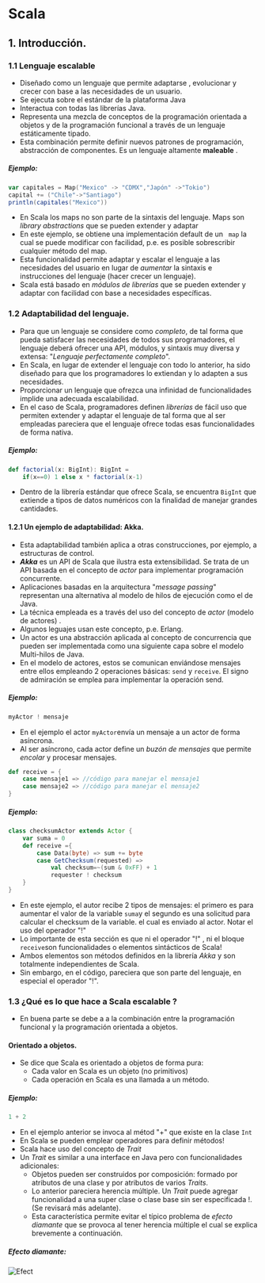 # Scala
## 1. Introducción.
### 1.1 Lenguaje escalable
* Diseñado como un lenguaje que permite adaptarse , evolucionar y crecer con base a las necesidades de un usuario.
* Se ejecuta sobre el estándar de la plataforma Java
* Interactua con todas las librerías Java.
* Representa una mezcla de conceptos de la programación orientada a objetos y de la programación funcional a través de un lenguaje estáticamente tipado.
* Esta combinación permite definir nuevos patrones de programación,  abstracción de componentes. Es un lenguaje altamente **maleable** .
##### Ejemplo:
``` scala
var capitales = Map("Mexico" -> "CDMX","Japón" ->"Tokio")
capital += ("Chile"->"Santiago")
println(capitales("Mexico")) 
```
* En Scala los maps no son parte de la sintaxis del lenguaje.  Maps son *library abstractions*  que se pueden extender y adaptar
* En este ejemplo, se obtiene una implementación default de un ``` map```  la cual se puede modificar con facilidad, p.e. es posible sobrescribir cualquier método del  map.
* Esta funcionalidad permite adaptar y escalar el lenguaje a las necesidades del usuario en lugar de *aumentar* la sintaxis e instrucciones del lenguaje (hacer crecer un lenguaje). 
* Scala está basado en *módulos de librerías* que se pueden extender y adaptar con facilidad con base a necesidades específicas.

### 1.2 Adaptabilidad del lenguaje.
* Para que un lenguaje se considere como *completo*, de tal forma que pueda satisfacer las necesidades de todos sus programadores, el lenguaje deberá ofrecer una API, módulos, y sintaxis muy diversa y extensa: "*Lenguaje perfectamente completo*".
* En Scala, en lugar de extender el lenguaje con todo lo anterior,  ha sido diseñado para que  los programadores lo extiendan y  lo adapten a sus necesidades.
* Proporcionar un lenguaje que ofrezca una infinidad de funcionalidades implide una adecuada escalabilidad.
* En el caso de Scala, programadores definen *librerías* de fácil uso que permiten extender y adaptar el lenguaje de tal forma que al ser empleadas pareciera que el lenguaje ofrece todas  esas funcionalidades de forma nativa.
##### Ejemplo:
```Scala
def factorial(x: BigInt): BigInt =
	if(x==0) 1 else x * factorial(x-1)
```
* Dentro de la librería estándar que ofrece Scala, se encuentra ```BigInt``` que extiende a tipos de datos numéricos con la finalidad de manejar grandes cantidades.
#### 1.2.1 Un ejemplo de adaptabilidad: Akka.
* Esta adaptabilidad también aplica a otras construcciones, por ejemplo, a estructuras de control.
* ***Akka*** es un API de Scala que ilustra esta extensibilidad. Se trata de un API basada en el concepto de  *actor* para implementar programación concurrente. 
* Aplicaciones basadas en la arquitectura  "*message passing*"  representan una alternativa al modelo de hilos de ejecución  como el de Java.  
* La técnica empleada es a través del uso del concepto de *actor* (modelo de actores) .
* Algunos leguajes usan este concepto, p.e.  Erlang.
* Un actor es una abstracción aplicada al concepto de concurrencia que pueden ser implementada  como una siguiente capa sobre el modelo Multi-hilos de Java.
* En el modelo de actores, estos se comunican enviándose mensajes entre ellos empleando 2 operaciones básicas: ```send``` y ```receive```.  El signo de admiración se emplea para implementar la operación send.
##### Ejemplo:
```Scala
myActor ! mensaje
```
* En el ejemplo el actor ```myActor```envía un mensaje a un actor de forma asíncrona. 
* Al ser asíncrono, cada actor define un *buzón de mensajes* que permite *encolar* y procesar mensajes.
```Scala
def receive = {
	case mensaje1 => //código para manejar el mensaje1
	case mensaje2 => //código para manejar el mensaje2
}
```
##### Ejemplo:
```Scala
class checksumActor extends Actor {
	var suma = 0
	def receive ={
		case Data(byte) => sum += byte
		case GetChecksum(requested) =>
			val checksum=~(sum & 0xFF) + 1
			requester ! checksum
	}
}
```
* En este ejemplo, el autor recibe 2 tipos de mensajes: el primero  es para aumentar el valor de la variable ```suma```y el segundo es una solicitud para calcular el checksum de la variable. el cual es enviado al actor. Notar el uso del operador "!"
* Lo importante de esta sección es que ni el operador "!" , ni  el bloque ```receive```son funcionalidades o elementos sintácticos de Scala!
* Ambos elementos son métodos definidos en la librería  *Akka* y son totalmente independientes de Scala.
* Sin embargo, en el código, pareciera que son parte del lenguaje, en especial el operador "!".
### 1.3 ¿Qué es lo que hace a Scala  escalable ?
* En buena parte  se debe a a la combinación entre  la programación funcional y la programación orientada a objetos. 
#### Orientado a objetos.
* Se dice que Scala es orientado a objetos de forma pura: 
	* Cada  valor en Scala es un objeto (no primitivos)
	* Cada operación en Scala es una llamada a un método.
##### Ejemplo:
```scala
1 + 2
```
* En el ejemplo anterior se invoca al métod "+" que existe en la clase ```Int```
* En Scala se pueden emplear operadores para definir métodos!
* Scala hace uso del concepto de *Trait*
* Un *Trait*  es similar a una interface en Java pero con funcionalidades adicionales:
	* Objetos pueden ser construidos por composición:  formado por atributos de una clase y por atributos de varios *Traits*.
	* Lo anterior pareciera herencia múltiple. Un *Trait* puede agregar funcionalidad a una super clase o clase base sin ser especificada !. (Se revisará más adelante).
	* Esta característica permite evitar el típico problema de *efecto diamante* que se provoca al tener herencia múltiple el cual se explica  brevemente a continuación.
##### Efecto diamante:
![Efect](https://upload.wikimedia.org/wikipedia/commons/thumb/8/8e/Diamond_inheritance.svg/220px-Diamond_inheritance.svg.png)
<!--stackedit_data:
eyJoaXN0b3J5IjpbMjExNzU3MjA3NSwxMzQ3MjgyODUzLC04Mz
A2MzM1MTUsLTE5OTA1NTc3MywyMTE2ODMwMzAzLDg4NTAwMTg0
MSwyMDE3MjY4MzAwLC0xNzA3NzA5NjUyLDE3NzY3NjQwMjEsLT
U1ODU5MzIyOCwtMTk1MTI0MzEwMCw2OTM2NjIwNDIsLTY1NDQz
NjA1MCwxMDgzODI2OTI4LDU4ODQ0NTE3MCw5NjQ0NDg1NjUsLT
I1MDMzMzM5OSwtNDk5MjI5OTMsLTEzODUzNDQxMDQsLTg1MDU4
MTk3OF19
-->